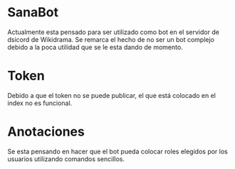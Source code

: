 # SanaBot
Actualmente esta pensado para ser utilizado como bot en el servidor de dsicord de Wikidrama.
Se remarca el hecho de no ser un bot complejo debido a la poca utilidad que se le esta dando de momento.

# Token
Debido a que el token no se puede publicar, el que está colocado en el index no es funcional.

# Anotaciones
Se esta pensando en hacer que el bot pueda colocar roles elegidos por los usuarios utilizando comandos sencillos.
